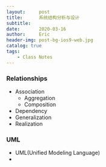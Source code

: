 ```yaml
---
layout:     post
title:      系统结构分析与设计
subtitle:   
date:       2020-03-16
author:     Eric
header-img: post-bg-ios9-web.jpg
catalog: true
tags:
    - Class Notes
---
```




### Relationships

* Association
  * Aggregation
  * Composition
* Dependency
* Generalization
* Realization



### UML

* UML(Unified Modeling Language)
* 